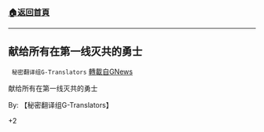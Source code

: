 ###  [:house:返回首頁](https://github.com/ourhimalayas/txt)
---

## 献给所有在第一线灭共的勇士
` 秘密翻译组G-Translators` [轉載自GNews](https://gnews.org/zh-hans/818228/)

献给所有在第一线灭共的勇士

By: 【秘密翻译组G-Translators】

+2
